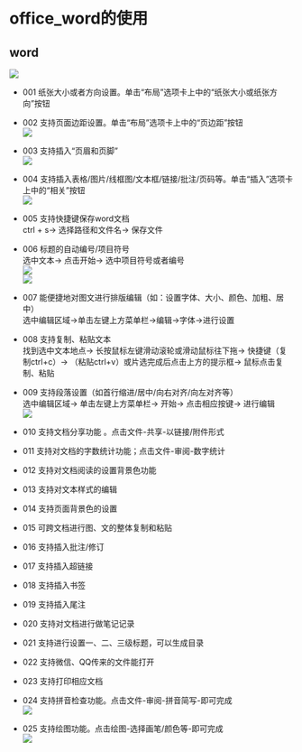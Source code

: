 # office_word的使用

## word   
![](https://github.com/openthos/community-analysis/blob/master/pic/office/word.jpg)
  - 001 纸张大小或者方向设置。单击“布局”选项卡上中的“纸张大小或纸张方向”按钮   

  - 002 支持页面边距设置。单击“布局”选项卡上中的“页边距”按钮   
  ![](https://github.com/openthos/community-analysis/blob/master/pic/office/%E9%A1%B5%E9%9D%A2%E5%B8%83%E5%B1%80.png)   

  - 003 支持插入“页眉和页脚”   
  ![](https://github.com/openthos/community-analysis/blob/master/pic/office/%E9%A1%B5%E7%9C%89%E5%92%8C%E9%A1%B5%E8%84%9A.png)   

  - 004 支持插入表格/图片/线框图/文本框/链接/批注/页码等。单击“插入”选项卡上中的“相关”按钮   
  ![](https://github.com/openthos/community-analysis/blob/master/pic/office/%E6%8F%92%E5%85%A5.png)   

  - 005 支持快捷键保存word文档   
    ctrl + s-> 选择路径和文件名-> 保存文件   

  - 006 标题的自动编号/项目符号   
    选中文本-> 点击开始-> 选中项目符号或者编号   
  ![](https://github.com/openthos/community-analysis/blob/master/pic/office/%E8%87%AA%E5%8A%A8%E7%BC%96%E5%8F%B7.png)   
  ![](https://github.com/openthos/community-analysis/blob/master/pic/office/%E9%A1%B9%E7%9B%AE%E7%AC%A6%E5%8F%B7.png)   


  - 007 能便捷地对图文进行排版编辑（如：设置字体、大小、颜色、加粗、居中）   
    选中编辑区域->单击左键上方菜单栏->编辑->字体->进行设置   

  - 008 支持复制、粘贴文本   
    找到选中文本地点-> 长按鼠标左键滑动滚轮或滑动鼠标往下拖-> 快捷键（复制ctrl+c）-> （粘贴ctrl+v）或片选完成后点击上方的提示框-> 鼠标点击复制、粘贴   

  - 009 支持段落设置（如首行缩进/居中/向右对齐/向左对齐等）   
    选中编辑区域-> 单击左键上方菜单栏-> 开始-> 点击相应按键-> 进行编辑   
  ![](https://github.com/openthos/community-analysis/blob/master/pic/office/9%E6%AE%B5%E8%90%BD%E8%AE%BE%E7%BD%AE.png)   

  - 010 支持文档分享功能 。点击文件-共享-以链接/附件形式   

  - 011 支持对文档的字数统计功能；点击文件-审阅-数字统计   

  - 012 支持对文档阅读的设置背景色功能   

  - 013 支持对文本样式的编辑   

  - 014 支持页面背景色的设置   

  - 015 可跨文档进行图、文的整体复制和粘贴   

  - 016 支持插入批注/修订   

  - 017 支持插入超链接   

  - 018 支持插入书签   

  - 019 支持插入尾注   

  - 020 支持对文档进行做笔记记录   

  - 021 支持进行设置一、二、三级标题，可以生成目录   

  - 022 支持微信、QQ传来的文件能打开   

  - 023 支持打印相应文档   

  - 024 支持拼音检查功能。点击文件-审阅-拼音简写-即可完成   
  ![](https://github.com/openthos/community-analysis/blob/master/pic/office/%E6%8B%BC%E9%9F%B3%E7%AE%80%E5%86%99.png)   

  - 025 支持绘图功能。点击绘图-选择画笔/颜色等-即可完成   
  ![](https://github.com/openthos/community-analysis/blob/master/pic/office/%E7%BB%98%E5%9B%BE.png)   


